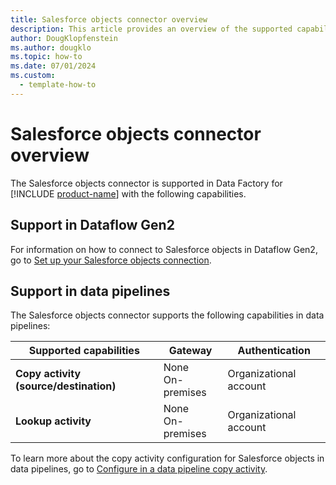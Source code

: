 ```yaml
---
title: Salesforce objects connector overview
description: This article provides an overview of the supported capabilities of the Salesforce objects connector.
author: DougKlopfenstein
ms.author: dougklo
ms.topic: how-to
ms.date: 07/01/2024
ms.custom:
  - template-how-to
---
```


# Salesforce objects connector overview

The Salesforce objects connector is supported in Data Factory for [!INCLUDE [product-name](../includes/product-name.md)] with the following capabilities.


## Support in Dataflow Gen2

For information on how to connect to Salesforce objects in Dataflow Gen2, go to [Set up your Salesforce objects connection](connector-salesforce-objects.md).

## Support in data pipelines

The Salesforce objects connector supports the following capabilities in data pipelines:

| Supported capabilities | Gateway | Authentication |
| --- | --- | ---|
| **Copy activity (source/destination)** | None <br> On-premises | Organizational account |
| **Lookup activity** | None <br> On-premises | Organizational account |

To learn more about the copy activity configuration for Salesforce objects in data pipelines, go to [Configure in a data pipeline copy activity](connector-salesforce-copy-activity.md).
